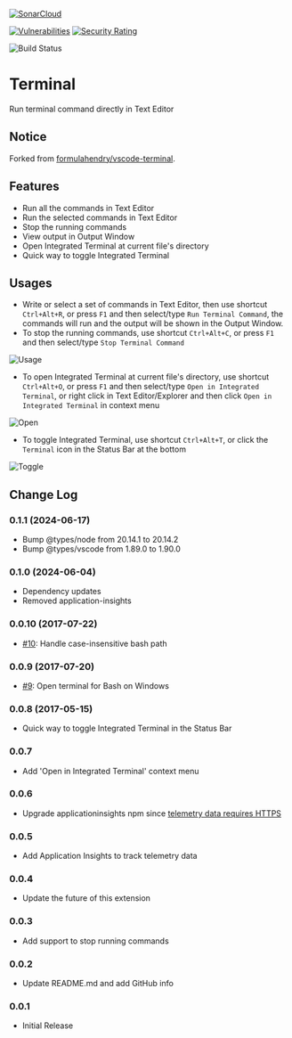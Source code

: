 [![SonarCloud](https://sonarcloud.io/images/project_badges/sonarcloud-orange.svg)](https://sonarcloud.io/summary/new_code?id=nagyzekkyandras_vscode-terminal)

[![Vulnerabilities](https://sonarcloud.io/api/project_badges/measure?project=nagyzekkyandras_vscode-terminal&metric=vulnerabilities)](https://sonarcloud.io/summary/new_code?id=nagyzekkyandras_vscode-terminal)
[![Security Rating](https://sonarcloud.io/api/project_badges/measure?project=nagyzekkyandras_vscode-terminal&metric=security_rating)](https://sonarcloud.io/summary/new_code?id=nagyzekkyandras_vscode-terminal)

![Build Status](https://github.com/nagyzekkyandras/vscode-terminal/actions/workflows/build.yml/badge.svg)

# Terminal

Run terminal command directly in Text Editor

## Notice
Forked from [formulahendry/vscode-terminal](https://github.com/formulahendry/vscode-terminal).

## Features

* Run all the commands in Text Editor
* Run the selected commands in Text Editor
* Stop the running commands
* View output in Output Window
* Open Integrated Terminal at current file's directory
* Quick way to toggle Integrated Terminal

## Usages

* Write or select a set of commands in Text Editor, then use shortcut `Ctrl+Alt+R`, or press `F1` and then select/type `Run Terminal Command`, the commands will run and the output will be shown in the Output Window.
* To stop the running commands, use shortcut `Ctrl+Alt+C`, or press `F1` and then select/type `Stop Terminal Command`

![Usage](images/usage.gif)

* To open Integrated Terminal at current file's directory, use shortcut `Ctrl+Alt+O`, or press `F1` and then select/type `Open in Integrated Terminal`, or right click in Text Editor/Explorer and then click `Open in Integrated Terminal` in context menu

![Open](images/open.gif)

* To toggle Integrated Terminal, use shortcut `Ctrl+Alt+T`, or click the `Terminal` icon in the Status Bar at the bottom

![Toggle](images/toggle.png)

## Change Log
### 0.1.1 (2024-06-17)
* Bump @types/node from 20.14.1 to 20.14.2
* Bump @types/vscode from 1.89.0 to 1.90.0

### 0.1.0 (2024-06-04)
* Dependency updates
* Removed application-insights

### 0.0.10 (2017-07-22)
* [#10](https://github.com/formulahendry/vscode-terminal/issues/10): Handle case-insensitive bash path

### 0.0.9 (2017-07-20)
* [#9](https://github.com/formulahendry/vscode-terminal/issues/9): Open terminal for Bash on Windows

### 0.0.8 (2017-05-15)
* Quick way to toggle Integrated Terminal in the Status Bar

### 0.0.7
* Add 'Open in Integrated Terminal' context menu

### 0.0.6
* Upgrade applicationinsights npm since [telemetry data requires HTTPS](https://azure.microsoft.com/en-us/updates/application-insights-telemetry-data-now-requires-https-with-shutdown-of-http-data-collectors/)

### 0.0.5
* Add Application Insights to track telemetry data

### 0.0.4
* Update the future of this extension

### 0.0.3
* Add support to stop running commands

### 0.0.2
* Update README.md and add GitHub info

### 0.0.1
* Initial Release
